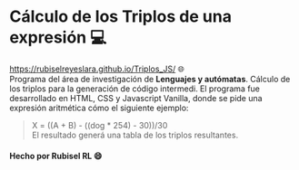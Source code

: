 # Cálculo de los Triplos de una expresión :computer:
https://rubiselreyeslara.github.io/Triplos_JS/ :globe_with_meridians:<br>
Programa del área de investigación de **Lenguajes y autómatas**. Cálculo de los triplos para la generación de código intermedi.
El programa fue desarrollado en HTML, CSS y Javascript Vanilla, donde se pide una expresión aritmética cómo el siguiente ejemplo:
> X = ((A + B) - ((dog * 254) - 30))/30 <br>
El resultado generá una tabla de los triplos resultantes.

#### Hecho por Rubisel RL :smile:
